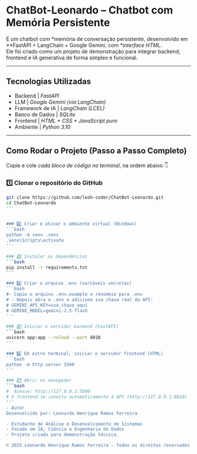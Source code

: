 #  ChatBot-Leonardo – Chatbot com Memória Persistente

É um chatbot com *memória de conversação persistente, desenvolvido em **FastAPI + LangChain + Google Gemini, com **interface HTML*.  
Ele foi criado como um projeto de demonstração para integrar backend, frontend e IA generativa de forma simples e funcional.

---

## Tecnologias Utilizadas
- Backend         | *FastAPI*
- LLM             | *Google Gemini (via LangChain)* 
- Framework de IA | *LangChain (LCEL)* 
- Banco de Dados  | *SQLite*
- Frontend        | *HTML + CSS + JavaScript puro*
- Ambiente        | *Python 3.10*

---

##  Como Rodar o Projeto (Passo a Passo Completo)

Copie e cole *cada bloco de código no terminal*, na ordem abaixo 👇  

### 1️⃣ Clonar o repositório do GitHub
```bash
git clone https://github.com/leoh-coder/ChatBot-Leonardo.git
cd ChatBot-Leonardo
'''


### 2️⃣ Criar e ativar o ambiente virtual (Windows)
```bash
python -m venv .venv
.venv\Scripts\activate
'''

### 3️⃣ Instalar as dependências
```bash
pip install -r requirements.txt
'''

### 4️⃣ Criar o arquivo .env (variáveis secretas)
```bash
#- Copie o arquivo .env.example e renomeie para .env
# - Depois abra o .env e adicione sua chave real da API:
# GEMINI_API_KEY=sua_chave_aqui
# GEMINI_MODEL=gemini-2.5-flash
'''

### 5️⃣ Iniciar o servidor backend (FastAPI)
```bash
uvicorn app:app --reload --port 8010
'''

### 6️⃣ Em outro terminal, iniciar o servidor frontend (HTML)
```bash
python -m http.server 5500
'''

### 7️⃣ Abrir no navegador
```bash
#  Acesse: http://127.0.0.1:5500
# O frontend se conecta automaticamente à API (http://127.0.0.1:8010)
'''
- Autor
Desenvolvido por: Leonardo Henrique Ramos Ferreira 

- Estudante de Análise e Desenvolvimento de Sistemas
- Focado em IA, Ciência e Engenharia de Dados
- Projeto criado para demonstração técnica.

© 2025 Leonardo Henrique Ramos Ferreira — Todos os direitos reservados.

